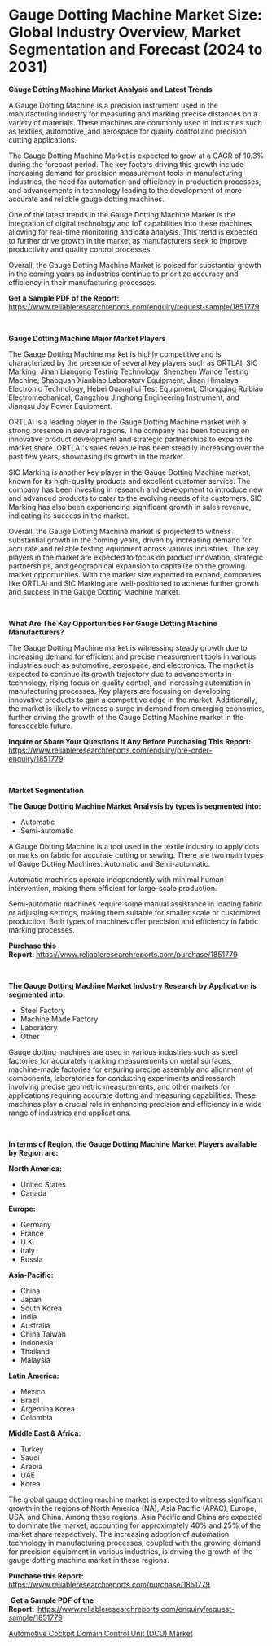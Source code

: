<p><h1>Gauge Dotting Machine Market Size: Global Industry Overview, Market Segmentation and Forecast (2024 to 2031)</h1></p><p><strong>Gauge Dotting Machine Market Analysis and Latest Trends</strong></p>
<p><p>A Gauge Dotting Machine is a precision instrument used in the manufacturing industry for measuring and marking precise distances on a variety of materials. These machines are commonly used in industries such as textiles, automotive, and aerospace for quality control and precision cutting applications.</p><p>The Gauge Dotting Machine Market is expected to grow at a CAGR of 10.3% during the forecast period. The key factors driving this growth include increasing demand for precision measurement tools in manufacturing industries, the need for automation and efficiency in production processes, and advancements in technology leading to the development of more accurate and reliable gauge dotting machines.</p><p>One of the latest trends in the Gauge Dotting Machine Market is the integration of digital technology and IoT capabilities into these machines, allowing for real-time monitoring and data analysis. This trend is expected to further drive growth in the market as manufacturers seek to improve productivity and quality control processes.</p><p>Overall, the Gauge Dotting Machine Market is poised for substantial growth in the coming years as industries continue to prioritize accuracy and efficiency in their manufacturing processes.</p></p>
<p><strong>Get a Sample PDF of the Report:&nbsp;</strong> <a href="https://www.reliableresearchreports.com/enquiry/request-sample/1851779">https://www.reliableresearchreports.com/enquiry/request-sample/1851779</a></p>
<p>&nbsp;</p>
<p><strong>Gauge Dotting Machine Major Market Players</strong></p>
<p><p>The Gauge Dotting Machine market is highly competitive and is characterized by the presence of several key players such as ORTLAI, SIC Marking, Jinan Liangong Testing Technology, Shenzhen Wance Testing Machine, Shaoguan Xianbiao Laboratory Equipment, Jinan Himalaya Electronic Technology, Hebei Guanghui Test Equipment, Chongqing Ruibiao Electromechanical, Cangzhou Jinghong Engineering Instrument, and Jiangsu Joy Power Equipment.</p><p>ORTLAI is a leading player in the Gauge Dotting Machine market with a strong presence in several regions. The company has been focusing on innovative product development and strategic partnerships to expand its market share. ORTLAI's sales revenue has been steadily increasing over the past few years, showcasing its growth in the market.</p><p>SIC Marking is another key player in the Gauge Dotting Machine market, known for its high-quality products and excellent customer service. The company has been investing in research and development to introduce new and advanced products to cater to the evolving needs of its customers. SIC Marking has also been experiencing significant growth in sales revenue, indicating its success in the market.</p><p>Overall, the Gauge Dotting Machine market is projected to witness substantial growth in the coming years, driven by increasing demand for accurate and reliable testing equipment across various industries. The key players in the market are expected to focus on product innovation, strategic partnerships, and geographical expansion to capitalize on the growing market opportunities. With the market size expected to expand, companies like ORTLAI and SIC Marking are well-positioned to achieve further growth and success in the Gauge Dotting Machine market.</p></p>
<p>&nbsp;</p>
<p><strong>What Are The Key Opportunities For Gauge Dotting Machine Manufacturers?</strong></p>
<p><p>The Gauge Dotting Machine market is witnessing steady growth due to increasing demand for efficient and precise measurement tools in various industries such as automotive, aerospace, and electronics. The market is expected to continue its growth trajectory due to advancements in technology, rising focus on quality control, and increasing automation in manufacturing processes. Key players are focusing on developing innovative products to gain a competitive edge in the market. Additionally, the market is likely to witness a surge in demand from emerging economies, further driving the growth of the Gauge Dotting Machine market in the foreseeable future.</p></p>
<p><strong>Inquire or Share Your Questions If Any Before Purchasing This Report:</strong> <a href="https://www.reliableresearchreports.com/enquiry/pre-order-enquiry/1851779">https://www.reliableresearchreports.com/enquiry/pre-order-enquiry/1851779</a></p>
<p>&nbsp;</p>
<p><strong>Market Segmentation</strong></p>
<p><strong>The Gauge Dotting Machine Market Analysis by types is segmented into:</strong></p>
<p><ul><li>Automatic</li><li>Semi-automatic</li></ul></p>
<p><p>A Gauge Dotting Machine is a tool used in the textile industry to apply dots or marks on fabric for accurate cutting or sewing. There are two main types of Gauge Dotting Machines: Automatic and Semi-automatic. </p><p>Automatic machines operate independently with minimal human intervention, making them efficient for large-scale production. </p><p>Semi-automatic machines require some manual assistance in loading fabric or adjusting settings, making them suitable for smaller scale or customized production. Both types of machines offer precision and efficiency in fabric marking processes.</p></p>
<p><strong>Purchase this Report:&nbsp;</strong><a href="https://www.reliableresearchreports.com/purchase/1851779">https://www.reliableresearchreports.com/purchase/1851779</a></p>
<p>&nbsp;</p>
<p><strong>The Gauge Dotting Machine Market Industry Research by Application is segmented into:</strong></p>
<p><ul><li>Steel Factory</li><li>Machine Made Factory</li><li>Laboratory</li><li>Other</li></ul></p>
<p><p>Gauge dotting machines are used in various industries such as steel factories for accurately marking measurements on metal surfaces, machine-made factories for ensuring precise assembly and alignment of components, laboratories for conducting experiments and research involving precise geometric measurements, and other markets for applications requiring accurate dotting and measuring capabilities. These machines play a crucial role in enhancing precision and efficiency in a wide range of industries and applications.</p></p>
<p>&nbsp;</p>
<p><strong>In terms of Region, the Gauge Dotting Machine Market Players available by Region are:</strong></p>
<p>
    <p> <strong> North America: </strong>
        <ul>
            <li>United States</li>
            <li>Canada</li>
        </ul>
        </p> 
    <p> <strong> Europe: </strong>
        <ul>
            <li>Germany</li>
            <li>France</li>
            <li>U.K.</li>
            <li>Italy</li>
            <li>Russia</li>
        </ul>
        </p> 
    <p> <strong> Asia-Pacific: </strong>
        <ul>
            <li>China</li>
            <li>Japan</li>
            <li>South Korea</li>
            <li>India</li>
            <li>Australia</li>
            <li>China Taiwan</li>
            <li>Indonesia</li>
            <li>Thailand</li>
            <li>Malaysia</li>
        </ul>
        </p> 
    <p> <strong> Latin America: </strong>
        <ul>
            <li>Mexico</li>
            <li>Brazil</li>
            <li>Argentina Korea</li>
            <li>Colombia</li>
        </ul>
        </p> 
    <p> <strong> Middle East & Africa: </strong>
        <ul>
            <li>Turkey</li>
            <li>Saudi</li>
            <li>Arabia</li>
            <li>UAE</li>
            <li>Korea</li>
        </ul>
    </p>
    </p>
<p><p>The global gauge dotting machine market is expected to witness significant growth in the regions of North America (NA), Asia Pacific (APAC), Europe, USA, and China. Among these regions, Asia Pacific and China are expected to dominate the market, accounting for approximately 40% and 25% of the market share respectively. The increasing adoption of automation technology in manufacturing processes, coupled with the growing demand for precision equipment in various industries, is driving the growth of the gauge dotting machine market in these regions.</p></p>
<p><strong>Purchase this Report: </strong><a href="https://www.reliableresearchreports.com/purchase/1851779">https://www.reliableresearchreports.com/purchase/1851779</a></p>
<p>&nbsp;<strong>Get a Sample PDF of the Report:&nbsp;&nbsp;</strong><a href="https://www.reliableresearchreports.com/enquiry/request-sample/1851779">https://www.reliableresearchreports.com/enquiry/request-sample/1851779</a></p>
<p><strong></strong></p>
<p><p><a href="https://github.com/jhcraigie/Market-Research-Report-List-2/blob/main/automotive-cockpit-domain-control-unit-dcu-market.md">Automotive Cockpit Domain Control Unit (DCU) Market</a></p></p>